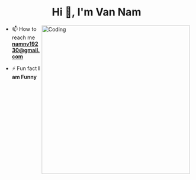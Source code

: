 <h1 align="center">Hi 👋, I'm Van Nam</h1>
<img align="right" alt="Coding" width="400" src="https://cdn.dribbble.com/users/1162077/screenshots/3848914/programmer.gif">


- 📫 How to reach me **namnv19230@gmail.com**

- ⚡ Fun fact **I am Funny**
